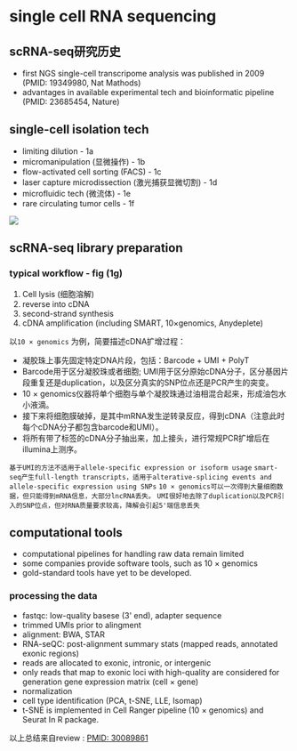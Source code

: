 # single cell RNA sequencing



## scRNA-seq研究历史

* first NGS single-cell transcripome analysis was published in 2009 (PMID: 19349980, Nat Mathods)
* advantages in available experimental tech and bioinformatic pipeline (PMID: 23685454, Nature)

## single-cell isolation tech

* limiting dilution - 1a
* micromanipulation (显微操作) - 1b
* flow-activated cell sorting (FACS) - 1c
* laser capture microdissection (激光捕获显微切割) - 1d
* microfluidic tech (微流体) - 1e
* rare circulating tumor cells - 1f

![](http://ww1.sinaimg.cn/large/005SiqoKly1g4mprrroenj31e01l3tct.jpg)

## scRNA-seq library preparation

### typical workflow - fig (1g)

1. Cell lysis (细胞溶解)
2. reverse into cDNA
3. second-strand synthesis
4. cDNA amplification (including SMART, 10×genomics, Anydeplete)

以`10 × genomics` 为例，简要描述cDNA扩增过程：
* 凝胶珠上事先固定特定DNA片段，包括：Barcode + UMI + PolyT
* Barcode用于区分凝胶珠或者细胞; UMI用于区分原始cDNA分子，区分基因片段重复还是duplication，以及区分真实的SNP位点还是PCR产生的突变。
* 10 × genomics仪器将单个细胞与单个凝胶珠通过油相混合起来，形成油包水小液滴。
* 接下来将细胞膜破掉，是其中mRNA发生逆转录反应，得到cDNA（注意此时每个cDNA分子都包含barcode和UMI）。
* 将所有带了标签的cDNA分子抽出来，加上接头，进行常规PCR扩增后在illumina上测序。

`基于UMI的方法不适用于allele-specific expression or isoform usage`
`smart-seq产生full-length transcripts，适用于alterative-splicing events and allele-specific expression using SNPs`
`10 × genomics可以一次得到大量细胞数据，但只能得到mRNA信息，大部分lncRNA丢失。`
`UMI很好地去除了duplication以及PCR引入的SNP位点，但对RNA质量要求较高，降解会引起5'端信息丢失`

## computational tools
* computational pipelines for handling raw data remain limited
* some companies provide software tools, such as 10 × genomics
* gold-standard tools have yet to be developed.

### processing the data

* fastqc: low-quality basese (3' end), adapter sequence
* trimmed UMIs prior to alingment
* alignment: BWA, STAR
* RNA-seQC: post-alignment summary stats (mapped reads, annotated exonic regions)
* reads are allocated to exonic, intronic, or intergenic
* only reads that map to exonic loci with high-quality are considered for generation gene expression matrix (cell × gene)
* normalization 
* cell type identification (PCA, t-SNE, LLE, Isomap)
* t-SNE is implemented in Cell Ranger pipeline (10 × genomics) and Seurat In R package.  


以上总结来自review : 
[PMID: 30089861](%3Cdiv%3Ehttps://www.nature.com/articles/s12276-018-0071-8%3C/div%3E)